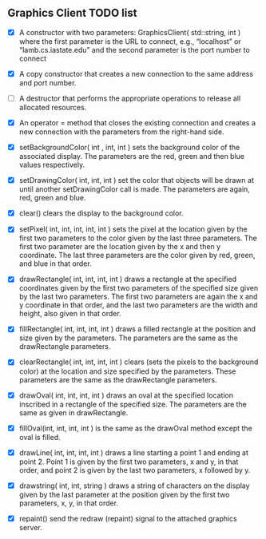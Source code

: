 ## Graphics Client TODO list

- [x] A constructor with two parameters: GraphicsClient( std::string, int ) where the first parameter is the URL to connect, e.g., “localhost” or “lamb.cs.iastate.edu” and the second parameter is the port number to connect

- [x] A copy constructor that creates a new connection to the same address and port number. 

- [ ] A destructor that performs the appropriate operations to release all allocated resources. 

- [x] An operator = method that closes the existing connection and creates a new connection with the parameters from the right-hand side.

- [x] setBackgroundColor( int , int, int ) sets the background color of the associated display.  The parameters are the red, green and then blue values respectively.

- [x] setDrawingColor( int, int, int ) set the color that objects will be drawn at until another setDrawingColor call is made.  The parameters are again, red, green and blue.  

- [x] clear() clears the display to the background color.

- [x] setPixel( int, int, int, int, int ) sets the pixel at the location given by the first two parameters to the color given by the last three parameters.  The first two parameter are the location given by the x and then y coordinate.  The last three parameters are the color given by red, green, and blue in that order.

- [x] drawRectangle( int, int, int, int ) draws a rectangle at the specified coordinates given by the first two parameters of the specified size given by the last two parameters.  The first two parameters are again the x and y coordinate in that order, and the last two parameters are the width and height, also given in that order.

- [x] fillRectangle( int, int, int, int ) draws a filled rectangle at the position and size given by the parameters.  The parameters are the same as the drawRectangle parameters. 

- [x] clearRectangle( int, int, int, int ) clears (sets the pixels to the background color) at the location and size specified by the parameters.  These parameters are the same as the drawRectangle parameters. 

- [x] drawOval( int, int, int, int ) draws an oval at the specified location inscribed in a rectangle of the specified size.  The parameters are the same as given in drawRectangle. 

- [x] fillOval(int, int, int, int ) is the same as the drawOval method except the oval is filled. 

- [x] drawLine( int, int, int,  int ) draws a line starting a point 1 and ending at point 2.  Point 1 is given by the first two parameters, x and y, in that order, and point 2 is given by the last two parameters, x followed by y. 

- [x] drawstring( int, int, string ) draws a string of characters on the display given by the last parameter at the position given by the first two parameters, x, y, in that order. 

- [x] repaint() send the redraw (repaint) signal to the attached graphics server. 